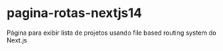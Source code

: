 # pagina-rotas-nextjs14
Página para exibir lista de projetos usando file based routing system do Next.js
